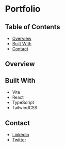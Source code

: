 # Portfolio

## Table of Contents

- [Overview](#overview)
- [Built With](#built-with)
- [Contact](#contact)

## Overview

<!-- TODO: Include preview of the application. -->

## Built With

- Vite
- React
- TypeScript
- TailwindCSS

## Contact

- [Linkedin](https://www.linkedin.com/in/algorodev/)
- [Twitter](https://twitter.com/algorodev)
